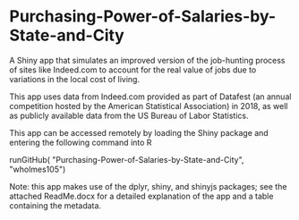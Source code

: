# Purchasing-Power-of-Salaries-by-State-and-City
A Shiny app that simulates an improved version of the job-hunting process of sites like Indeed.com to account for the real value of jobs due to variations in the local cost of living.

This app uses data from Indeed.com provided as part of Datafest (an annual competition hosted by the American Statistical Association) in 2018, as well as publicly available data from the US Bureau of Labor Statistics.

This app can be accessed remotely by loading the Shiny package and entering the following command into R

runGitHub( "Purchasing-Power-of-Salaries-by-State-and-City", "wholmes105")

Note: this app makes use of the dplyr, shiny, and shinyjs packages; see the attached ReadMe.docx for a detailed explanation of the app and a table containing the metadata.
